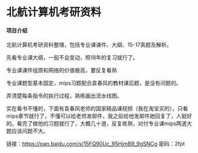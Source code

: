 # 北航计算机考研资料

#### 项目介绍
北航计算机考研资料整理，包括专业课课件、大纲、15-17真题及解析。

先看专业课大纲，一般不会变动，照18年的复习就行了。

专业课课件组原和网络的价值极高，要反复看熟

专业课题型基本固定，mips习题配合袁春风的教材课后题，是没有问题的。

弄清楚每条指令的执行过程，熟练画出流水线图。

实在看书不懂的，下面有袁春风老师的国家精品课视频（我在淘宝买的），只看mips章节就行了，不懂可以给老师发邮件，我之前给他发邮件她回复了，人挺好的。看完了做他的习题就行了，大概几十道，反复练熟，对付专业课mips两道大题应该问题不大。

链接：https://pan.baidu.com/s/15FQ90Uc_95HjmB9_9gSNCg 密码：2fpt